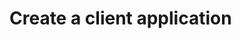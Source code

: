 # Create a client application

<!-- New topic to group the tasks of discovery service and authentication -->
